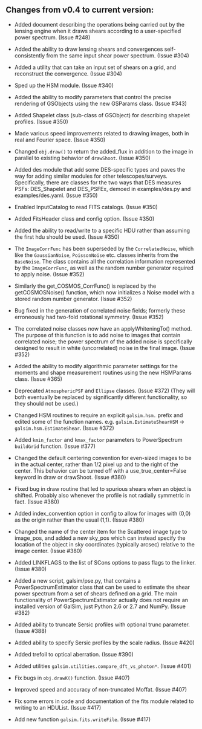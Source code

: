 Changes from v0.4 to current version:
------------------------------------

* Added document describing the operations being carried out by the lensing engine when it draws
  shears according to a user-specified power spectrum. (Issue #248)

* Added the ability to draw lensing shears and convergences self-consistently
  from the same input shear power spectrum. (Issue #304)

* Added a utility that can take an input set of shears on a grid, and
  reconstruct the convergence. (Issue #304)

* Sped up the HSM module. (Issue #340)

* Added the ability to modify parameters that control the precise rendering of GSObjects using the
  new GSParams class. (Issue #343)

* Added Shapelet class (sub-class of GSObject) for describing shapelet profiles. (Issue #350)

* Made various speed improvements related to drawing images, both in real and Fourier space. 
  (Issue #350)

* Changed `obj.draw()` to return the added_flux in addition to the image in parallel to existing
  behavior of `drawShoot`. (Issue #350)

* Added des module that add some DES-specific types and paves the way for adding similar modules
  for other telescopes/surveys.  Specifically, there are classes for the two ways that DES measures
  PSFs: DES_Shapelet and DES_PSFEx, demoed in examples/des.py and examples/des.yaml. (Issue #350)

* Enabled InputCatalog to read FITS catalogs. (Issue #350)

* Added FitsHeader class and config option. (Issue #350)

* Added the ability to read/write to a specific HDU rather than assuming the first hdu should 
  be used. (Issue #350)

* The `ImageCorrFunc` has been superseded by the `CorrelatedNoise`, which like the `GaussianNoise`,
  `PoissonNoise` etc. classes inherits from the `BaseNoise`.  The class contains all the correlation
  information represented by the `ImageCorrFunc`, as well as the random number generator required
  to apply noise. (Issue #352)

* Similarly the get_COSMOS_CorrFunc() is replaced by the getCOSMOSNoise() function, which now
  initializes a Noise model with a stored random number generator. (Issue #352)

* Bug fixed in the generation of correlated noise fields; formerly these erroneously had
  two-fold rotational symmetry. (Issue #352)

* The correlated noise classes now have an applyWhiteningTo() method.  The purpose of this
  function is to add noise to images that contain correlated noise; the power spectrum of the added 
  noise is specifically designed to result in white (uncorrelated) noise in the final image.
  (Issue #352)

* Added the ability to modify algorithmic parameter settings for the moments and shape measurement
  routines using the new HSMParams class. (Issue #365)

* Deprecated `AtmosphericPSF` and `Ellipse` classes. (Issue #372)  (They will both eventually be
  replaced by significantly different functionality, so they should not be used.)

* Changed HSM routines to require an explicit `galsim.hsm.` prefix and edited some of the 
  function names.  e.g. `galsim.EstimateShearHSM` -> `galsim.hsm.EstimateShear`. (Issue #372)

* Added `kmin_factor` and `kmax_factor` parameters to PowerSpectrum `buildGrid` function. 
  (Issue #377)

* Changed the default centering convention for even-sized images to be in the actual center, 
  rather than 1/2 pixel up and to the right of the center.  This behavior can be turned off with
  a use_true_center=False keyword in draw or drawShoot. (Issue #380)

* Fixed bug in draw routine that led to spurious shears when an object is shifted.  Probably also
  whenever the profile is not radially symmetric in fact. (Issue #380)

* Added index_convention option in config to allow for images with (0,0) as the origin rather
  than the usual (1,1). (Issue #380)

* Changed the name of the center item for the Scattered image type to image_pos, and added a
  new sky_pos which can instead specify the location of the object in sky coordinates (typically 
  arcsec) relative to the image center. (Issue #380)

* Added LINKFLAGS to the list of SCons options to pass flags to the linker. (Issue #380)

* Added a new script, galsim/pse.py, that contains a PowerSpectrumEstimator class that can be used
  to estimate the shear power spectrum from a set of shears defined on a grid.  The main
  functionality of PowerSpectrumEstimator actually does not require an installed version of GalSim,
  just Python 2.6 or 2.7 and NumPy. (Issue #382)

* Added ability to truncate Sersic profiles with optional trunc parameter. (Issue #388)

* Added ability to specify Sersic profiles by the scale radius. (Issue #420)

* Added trefoil to optical aberration. (Issue #390)

* Added utilities `galsim.utilities.compare_dft_vs_photon*`. (Issue #401)

* Fix bugs in `obj.drawK()` function. (Issue #407)

* Improved speed and accuracy of non-truncated Moffat. (Issue #407)

* Fix some errors in code and documentation of the fits module related to writing to an HDUList.
  (Issue #417)

* Add new function `galsim.fits.writeFile`. (Issue #417)
